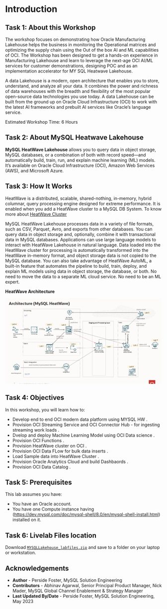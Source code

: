 # Introduction

## 

## Task 1: About this Workshop

The workshop focuses on demonstrating how Oracle Manufacturing Lakehouse helps the business in monitoring the Operational matrices and optimizing the supply chain using the Out of the box AI and ML capabilities of OCI. The Workshop has been designed to get a hands-on experience in Manufacturing Lakehouse and learn to leverage the next-age OCI AI/ML services for customer demonstrations, designing POC and as an implementation accelerator for MY SQL Heatwave Lakehouse.

A data Lakehouse is a modern, open architecture that enables you to store, understand, and analyze all your data. It combines the power and richness of data warehouses with the breadth and flexibility of the most popular open-source data technologies you use today. A data Lakehouse can be built from the ground up on Oracle Cloud Infrastructure (OCI) to work with the latest AI frameworks and prebuilt AI services like Oracle’s language service.

Estimated Workshop Time: 6 Hours

## Task 2: About MySQL Heatwave Lakehouse

**MySQL HeatWave Lakehouse** allows you to query data in object storage, MySQL databases, or a combination of both with record speed—and automatically build, train, run, and explain machine learning (ML) models. It’s available on Oracle Cloud Infrastructure (OCI), Amazon Web Services (AWS), and Microsoft Azure.

## Task 3: How It Works

HeatWave is a distributed, scalable, shared-nothing, in-memory, hybrid columnar, query processing engine designed for extreme performance. It is enabled when you add a HeatWave cluster to a MySQL DB System. To know more about [HeatWave Cluster]("https://www.oracle.com/in/mysql/lakehouse/")

MySQL HeatWave Lakehouse processes data in a variety of file formats, such as CSV, Parquet, Avro, and exports from other databases. You can query data in object storage and, optionally, combine it with transactional data in MySQL databases. Applications can use large language models to interact with HeatWave Lakehouse in natural language. Data loaded into the HeatWave cluster for processing is automatically transformed into the HeatWave in-memory format, and object storage data is not copied to the MySQL database. You can also take advantage of HeatWave AutoML, a built-in feature that automates the pipeline to build, train, deploy, and explain ML models using data in object storage, the database, or both. No need to move the data to a separate ML cloud service. No need to be an ML expert.

**HeatWave Architecture**

  ![heatwave](images/ArchitecttureHW.png)


## Task 4: Objectives

In this workshop, you will learn how to:
* Develop end to end OCI modern data platform using MYSQL HW .
* Provision OCI Streaming Service and OCI Connector Hub - for ingesting streaming work loads .
* Dvelop and deploy Machine Learning Model using OCI Data science .
* Provision OCI Functions .
* Provision HeatWave cluster on OCI .
* Provision OCI Data FLow for bulk data inserts .
* Load Sample data into HeatWave Cluster .
* Provision Oracle Analytics Cloud and build Dashbaords .
* Provision OCI Data Catalog .


## Task 5: Prerequisites

This lab assumes you have:
* You have an Oracle account.
* You have one Compute instance having (https://dev.mysql.com/doc/mysql-shell/8.0/en/mysql-shell-install.html) installed on it.

## Task 6: Livelab Files location

 Download [`MYSQLLakehouse_labfiles.zip`](https://objectstorage.us-ashburn-1.oraclecloud.com/p/RPka_orWclfWJmKN3gTHfEiv-uPckBJTZ3FV0sESZ3mm3PDCQcVDCT-uM2dsJNGf/n/orasenatdctocloudcorp01/b/MYSQLLakehouse_labfiles/o/MYSQLLakehouse_labfiles.zip) and save to a folder on your laptop or workstation.
 
## Acknowledgements

- **Author** - Perside Foster, MySQL Solution Engineering
- **Contributors** - Abhinav Agarwal, Senior Principal Product Manager, Nick Mader, MySQL Global Channel Enablement & Strategy Manager
- **Last Updated By/Date** - Perside Foster, MySQL Solution Engineering, May 2023